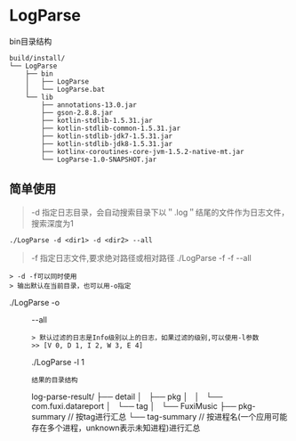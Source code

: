 # LogParse

bin目录结构
```
build/install/
└── LogParse
    ├── bin
    │   ├── LogParse
    │   └── LogParse.bat
    └── lib
        ├── annotations-13.0.jar
        ├── gson-2.8.8.jar
        ├── kotlin-stdlib-1.5.31.jar
        ├── kotlin-stdlib-common-1.5.31.jar
        ├── kotlin-stdlib-jdk7-1.5.31.jar
        ├── kotlin-stdlib-jdk8-1.5.31.jar
        ├── kotlinx-coroutines-core-jvm-1.5.2-native-mt.jar
        └── LogParse-1.0-SNAPSHOT.jar
```

## 简单使用

> -d 指定日志目录，会自动搜索目录下以＂.log＂结尾的文件作为日志文件，搜索深度为1
```
./LogParse -d <dir1> -d <dir2> --all
```
> -f 指定日志文件,要求绝对路径或相对路径
./LogParse -f <file1> -f <file2> --all
```  
> -d -f可以同时使用
> 输出默认在当前目录，也可以用-o指定
```
./LogParse -o <dir> --all  
```
> 默认过滤的日志是Info级别以上的日志，如果过滤的级别,可以使用-l参数
>> [V 0, D 1, I 2, W 3, E 4]  
```
./LogParse  -l 1 
```  
结果的目录结构
```
log-parse-result/
├── detail
│   ├── pkg
│   │   └── com.fuxi.datareport
│   └── tag
│       └── FuxiMusic
├── pkg-summary  // 按tag进行汇总 
└── tag-summary  // 按进程名(一个应用可能存在多个进程，unknown表示未知进程)进行汇总 
 ```
  
